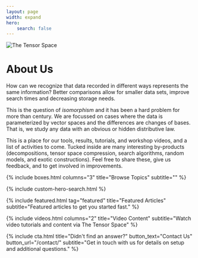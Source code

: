```yaml
---
layout: page
width: expand
hero:
    search: false
---
```

<div class="custom-landing-section uk-container uk-container-small">
    <img src="/uploads/images/tensor-panoply.gif" alt="The Tensor Space"/>
    <h1>About Us</h1>
    <p class="uk-text-lead">
        How can we recognize that data recorded in different ways represents the same information? Better comparisons allow for smaller data sets, improve search times and decreasing storage needs. 
        </p>
    <p class="uk-text-lead">
        This is the question of <i>isomorphism</i> and it has been a hard 
        problem for more than century.  We are focussed on cases where the
        data is parameterized by vector spaces and the differences are changes of bases.  That is, we study any data with an obvious or hidden distributive law.
    </p>
    <p class="uk-text-lead">
        This is a place for our tools, results, tutorials, and workshop videos, and a list of activities to come.  Tucked inside are many interesting by-products (decompositions, tensor space compression, search algorithms, random models, and exotic constructions).  Feel free to share these, give us feedback, and to get involved in improvements.
    </p>
</div>

{% include boxes.html columns="3" title="Browse Topics" subtitle="" %}

{% include custom-hero-search.html %}

{% include featured.html tag="featured" title="Featured Articles" subtitle="Featured articles to get you started fast." %}

{% include videos.html columns="2" title="Video Content" subtitle="Watch video tutorials and content via The Tensor Space" %}

{% include cta.html title="Didn't find an answer?" button_text="Contact Us" button_url="/contact/" subtitle="Get in touch with us for details on setup and additional questions." %}

